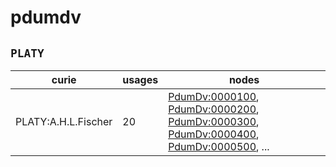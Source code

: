 # pdumdv

## `PLATY`

| curie               |   usages | nodes                                                                                                                                                                                                                                                                                                                                    |
|---------------------|----------|------------------------------------------------------------------------------------------------------------------------------------------------------------------------------------------------------------------------------------------------------------------------------------------------------------------------------------------|
| PLATY:A.H.L.Fischer |       20 | [PdumDv:0000100](http://purl.obolibrary.org/obo/PdumDv_0000100), [PdumDv:0000200](http://purl.obolibrary.org/obo/PdumDv_0000200), [PdumDv:0000300](http://purl.obolibrary.org/obo/PdumDv_0000300), [PdumDv:0000400](http://purl.obolibrary.org/obo/PdumDv_0000400), [PdumDv:0000500](http://purl.obolibrary.org/obo/PdumDv_0000500), ... |

